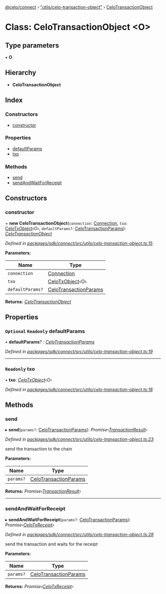 [@celo/connect](../README.md) › ["utils/celo-transaction-object"](../modules/_utils_celo_transaction_object_.md) › [CeloTransactionObject](_utils_celo_transaction_object_.celotransactionobject.md)

# Class: CeloTransactionObject <**O**>

## Type parameters

▪ **O**

## Hierarchy

* **CeloTransactionObject**

## Index

### Constructors

* [constructor](_utils_celo_transaction_object_.celotransactionobject.md#constructor)

### Properties

* [defaultParams](_utils_celo_transaction_object_.celotransactionobject.md#optional-readonly-defaultparams)
* [txo](_utils_celo_transaction_object_.celotransactionobject.md#readonly-txo)

### Methods

* [send](_utils_celo_transaction_object_.celotransactionobject.md#send)
* [sendAndWaitForReceipt](_utils_celo_transaction_object_.celotransactionobject.md#sendandwaitforreceipt)

## Constructors

###  constructor

\+ **new CeloTransactionObject**(`connection`: [Connection](_connection_.connection.md), `txo`: [CeloTxObject](../interfaces/_types_.celotxobject.md)‹O›, `defaultParams?`: [CeloTransactionParams](../modules/_utils_celo_transaction_object_.md#celotransactionparams)): *[CeloTransactionObject](_utils_celo_transaction_object_.celotransactionobject.md)*

*Defined in [packages/sdk/connect/src/utils/celo-transaction-object.ts:15](https://github.com/celo-org/celo-monorepo/blob/master/packages/sdk/connect/src/utils/celo-transaction-object.ts#L15)*

**Parameters:**

Name | Type |
------ | ------ |
`connection` | [Connection](_connection_.connection.md) |
`txo` | [CeloTxObject](../interfaces/_types_.celotxobject.md)‹O› |
`defaultParams?` | [CeloTransactionParams](../modules/_utils_celo_transaction_object_.md#celotransactionparams) |

**Returns:** *[CeloTransactionObject](_utils_celo_transaction_object_.celotransactionobject.md)*

## Properties

### `Optional` `Readonly` defaultParams

• **defaultParams**? : *[CeloTransactionParams](../modules/_utils_celo_transaction_object_.md#celotransactionparams)*

*Defined in [packages/sdk/connect/src/utils/celo-transaction-object.ts:19](https://github.com/celo-org/celo-monorepo/blob/master/packages/sdk/connect/src/utils/celo-transaction-object.ts#L19)*

___

### `Readonly` txo

• **txo**: *[CeloTxObject](../interfaces/_types_.celotxobject.md)‹O›*

*Defined in [packages/sdk/connect/src/utils/celo-transaction-object.ts:18](https://github.com/celo-org/celo-monorepo/blob/master/packages/sdk/connect/src/utils/celo-transaction-object.ts#L18)*

## Methods

###  send

▸ **send**(`params?`: [CeloTransactionParams](../modules/_utils_celo_transaction_object_.md#celotransactionparams)): *Promise‹[TransactionResult](_utils_tx_result_.transactionresult.md)›*

*Defined in [packages/sdk/connect/src/utils/celo-transaction-object.ts:23](https://github.com/celo-org/celo-monorepo/blob/master/packages/sdk/connect/src/utils/celo-transaction-object.ts#L23)*

send the transaction to the chain

**Parameters:**

Name | Type |
------ | ------ |
`params?` | [CeloTransactionParams](../modules/_utils_celo_transaction_object_.md#celotransactionparams) |

**Returns:** *Promise‹[TransactionResult](_utils_tx_result_.transactionresult.md)›*

___

###  sendAndWaitForReceipt

▸ **sendAndWaitForReceipt**(`params?`: [CeloTransactionParams](../modules/_utils_celo_transaction_object_.md#celotransactionparams)): *Promise‹[CeloTxReceipt](../modules/_types_.md#celotxreceipt)›*

*Defined in [packages/sdk/connect/src/utils/celo-transaction-object.ts:28](https://github.com/celo-org/celo-monorepo/blob/master/packages/sdk/connect/src/utils/celo-transaction-object.ts#L28)*

send the transaction and waits for the receipt

**Parameters:**

Name | Type |
------ | ------ |
`params?` | [CeloTransactionParams](../modules/_utils_celo_transaction_object_.md#celotransactionparams) |

**Returns:** *Promise‹[CeloTxReceipt](../modules/_types_.md#celotxreceipt)›*
